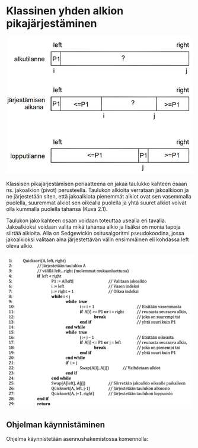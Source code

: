 # Klassinen yhden alkion pikajärjestäminen

<img src="png/classic.png" width="750">

Klassisen pikajärjestämisen periaatteena on jakaa taulukko kahteen osaan ns. jakoalkion (pivot) perusteella. Taulukon alkioita verrataan jakoalkioon ja ne järjestetään siten, että jakoalkiota pienemmät alkiot ovat sen vasemmalla puolella, suuremmat alkiot sen oikealla puolella ja yhtä suuret alkiot voivat olla kummalla puolella tahansa (Kuva 2.1).

Taulukon jako kahteen osaan voidaan toteuttaa usealla eri tavalla. Jakoalkioksi voidaan valita mikä tahansa alkio ja lisäksi on monia tapoja siirtää alkioita. Alla on Sedgewickin ositusalgoritmi pseudokoodina, jossa jakoalkioksi valitaan aina järjestettävän välin ensimmäinen eli kohdassa left oleva alkio.

<img src="png/classic_pseudocode.png" width="750">

## Ohjelman käynnistäminen

Ohjelma käynnistetään asennushakemistossa komennolla:
